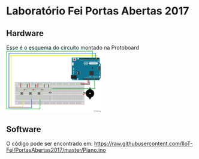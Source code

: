 # Laboratório Fei Portas Abertas 2017

## Hardware

Esse é o esquema do circuito montado na Protoboard<br>
<img alt="Imagem do Circuito" width=50% src="https://raw.githubusercontent.com/IIoT-Fei/PortasAbertas2017/master/FeiPortasAbertasPrj2017.png">

## Software

O código pode ser encontrado em:
https://raw.githubusercontent.com/IIoT-Fei/PortasAbertas2017/master/Piano.ino

